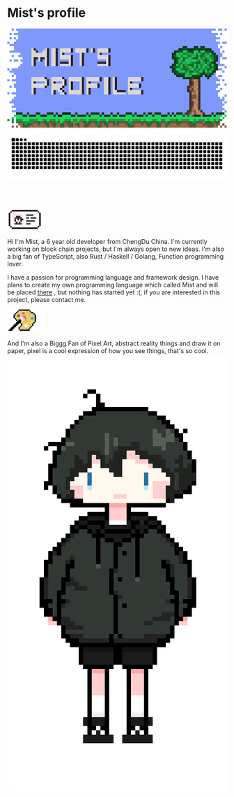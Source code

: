 <h1>Mist's profile</h1>
<div>
  <img align="center" src="./assets/banner.png" alt="pixel banner" />

<p align="center">
    <img align="center" src="https://raw.githubusercontent.com/mistricky/mistricky/ac231765d4d81c46cc5fe158122b88f4df25f300/github-contribution-grid-snake.svg" />
  </p>

<br />
<br />
<div align="left">
<p>
  <img width="80" src="./assets/id_card.png" />
</p>
Hi I'm Mist, a 6 year old developer from ChengDu China. I'm currently working on block chain projects, but I'm always open to new ideas. I'm also a big fan of TypeScript, also Rust / Haskell / Golang, Function programming lover.

<br />

I have a passion for programming language and framework design. I have plans to create my own programming language which called Mist and will be placed [there](https://github.com/mistlang) , but nothing has started yet :(, if you are interested in this project, please contact me.


<p>
  <img width="80" src="./assets/palette.png" />
</p>
And I'm also a Biggg Fan of Pixel Art, abstract reality things and draw it on paper, pixel is a cool expression of how you see things, that's so cool.
</div>

<img align="right" src="./assets/avatar_whole_body.png" />


<!-- <img src="https://komarev.com/ghpvc/?username=youncccat&color=brightgreen" />
  <a href="mailto:mist.zzh@gmail.com"><img src="https://img.shields.io/badge/-Zhao✨-ff69b4?style=flat&logo=Gmail&logoColor=white" alt="Mail" /></a>
  <a href="https://twitter.com/_mistricky"><img src="https://img.shields.io/badge/-_mistricky-blue?style=flat&logo=Twitter&logoColor=white"  alt="Twitter"/></a>
  <a href="https://zzhack.fun"><img src="https://img.shields.io/badge/blog-zzhack.fun-orange" alt="ZZHACK" /></a>
  <img src="https://img.shields.io/badge/-%3CMist%20/%3E-orchid?style=flat&logo=discord&logoColor=white" />
  <a href=""><img src="https://img.shields.io/badge/-Mistricky-black?logo=dev.to" alt="DEV" /></a> -->

<!-- <div>
    Hii there, welcome to Mist's profile, have a happy landing. My name is Mist, an WEB developer from ChengDu, I'm working on blockchain wallet currently, and Mist is also name of an Ethereum wallet. Actually coding already is a important part of my life, nowdays, I'd love to spend most of my free time at <a href="https://github.com/wizardoc/wizard">Wizardoc</a>. I'm really happy to hava a chat with u about interesting technical topic, looking forward to your email.
  </div> -->
</div>

